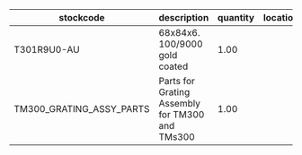 |stockcode|description|quantity|location|
|---------|-----------|--------|--------|
|T301R9U0-AU|68x84x6. 100/9000 gold coated|1.00||
|TM300_GRATING_ASSY_PARTS|Parts for Grating Assembly for TM300 and TMs300|1.00||
